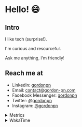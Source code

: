 # Hello! 😄

## Intro

I like tech (surprise!).

I'm curious and resourceful.

Ask me anything, I'm friendly!

## Reach me at

- LinkedIn: [gordonpn](https://www.linkedin.com/in/gordonpn/)
- Email: [contact@gordon-pn.com](mailto:contact@gordon-pn.com)
- Facebook Messenger: [gordonpn](https://www.messenger.com/t/Gordonpn)
- Twitter: [@gordonpn](https://twitter.com/Gordonpn)
- Instagram: [@gordonpn](https://www.instagram.com/gordonpn/)

<details>
  <summary>Metrics</summary>

  <img align="center" src="https://github.com/gordonpn/gordonpn/blob/master/github-metrics.svg" alt="GitHub Metrics">

</details>

<details>
  <summary>WakaTime</summary>

  <!--START_SECTION:waka-->
📊 **This Week I Spent My Time On** 

```text
💬 Programming Languages: 
Java                     7 hrs 22 mins       ███████████████░░░░░░░░░░   59.24 % 
TypeScript               2 hrs 59 mins       ██████░░░░░░░░░░░░░░░░░░░   23.99 % 
Brazil Dependency Config 38 mins             █░░░░░░░░░░░░░░░░░░░░░░░░   05.21 % 
Text                     30 mins             █░░░░░░░░░░░░░░░░░░░░░░░░   04.11 % 
JSON                     16 mins             █░░░░░░░░░░░░░░░░░░░░░░░░   02.20 % 

🔥 Editors: 
Intellijidea             11 hrs 49 mins      ████████████████████████░   95.00 % 
VS Code                  37 mins             █░░░░░░░░░░░░░░░░░░░░░░░░   05.00 % 
```


 Last Updated on 23/04/2024 10:18:53 UTC
<!--END_SECTION:waka-->
</details>
